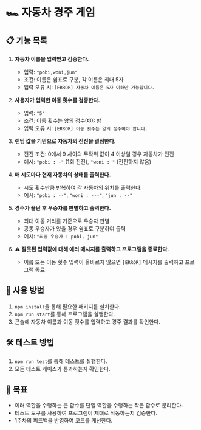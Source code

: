 # 🏎️ 자동차 경주 게임

## 📋 기능 목록

1. **자동차 이름을 입력받고 검증한다.**

   - 입력: `"pobi,woni,jun"`
   - 조건: 이름은 쉼표로 구분, 각 이름은 최대 5자
   - 입력 오류 시: `[ERROR] 자동차 이름은 5자 이하만 가능합니다.`

2. **사용자가 입력한 이동 횟수를 검증한다.**

   - 입력: `"5"`
   - 조건: 이동 횟수는 양의 정수여야 함
   - 입력 오류 시: `[ERROR] 이동 횟수는 양의 정수여야 합니다.`

3. **랜덤 값을 기반으로 자동차의 전진을 결정한다.**

   - 전진 조건: 0에서 9 사이의 무작위 값이 4 이상일 경우 자동차가 전진
   - 예시: `"pobi : -"` (1회 전진), `"woni : "` (전진하지 않음)

4. **매 시도마다 현재 자동차의 상태를 출력한다.**

   - 시도 횟수만큼 반복하여 각 자동차의 위치를 출력한다.
   - 예시: `"pobi : --"`, `"woni : ---"`, `"jun : --"`

5. **경주가 끝난 후 우승자를 판별하고 출력한다.**

   - 최대 이동 거리를 기준으로 우승자 판별
   - 공동 우승자가 있을 경우 쉼표로 구분하여 출력
   - 예시: `"최종 우승자 : pobi, jun"`

6. **⚠️ 잘못된 입력값에 대해 에러 메시지를 출력하고 프로그램을 종료한다.**

   - 이름 또는 이동 횟수 입력이 올바르지 않으면 `[ERROR]` 메시지를 출력하고 프로그램 종료

## 🚀 사용 방법

1. `npm install`을 통해 필요한 패키지를 설치한다.
2. `npm run start`를 통해 프로그램을 실행한다.
3. 콘솔에 자동차 이름과 이동 횟수를 입력하고 경주 결과를 확인한다.

## 🛠️ 테스트 방법

1. `npm run test`를 통해 테스트를 실행한다.
2. 모든 테스트 케이스가 통과하는지 확인한다.

## 🎯 목표

- 여러 역할을 수행하는 큰 함수를 단일 역할을 수행하는 작은 함수로 분리한다.
- 테스트 도구를 사용하여 프로그램이 제대로 작동하는지 검증한다.
- 1주차의 피드백을 반영하여 코드를 개선한다.
